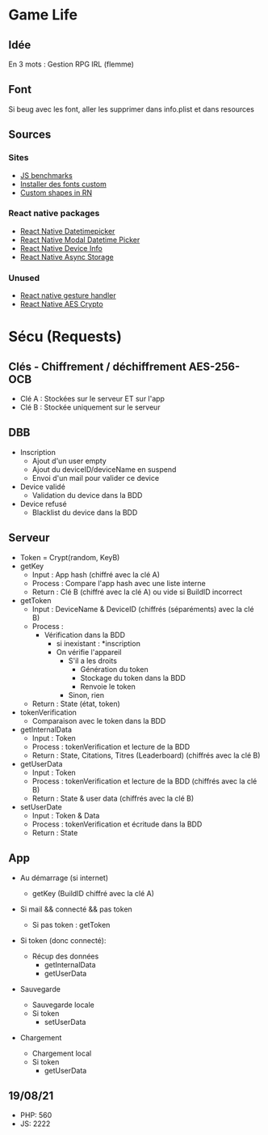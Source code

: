 # Game Life

## Idée
En 3 mots : Gestion RPG IRL
(flemme)

## Font
Si beug avec les font, aller les supprimer dans info.plist et dans resources

## Sources
### Sites
* [JS benchmarks](https://jsben.ch/WqlIl)
* [Installer des fonts custom](https://www.bigbinary.com/learn-react-native/adding-custom-fonts)
* [Custom shapes in RN](https://codedaily.io/tutorials/The-Shapes-of-React-Native)

### React native packages
* [React Native Datetimepicker](https://github.com/react-native-community/react-native-datetimepicker)
* [React Native Modal Datetime Picker](https://github.com/mmazzarolo/react-native-modal-datetime-picker)
* [React Native Device Info](https://github.com/react-native-device-info/react-native-device-info)
* [React Native Async Storage](https://github.com/react-native-async-storage/async-storage)

### Unused
* [React native gesture handler](https://www.npmjs.com/package/react-native-gesture-handler)
* [React Native AES Crypto](https://www.npmjs.com/package/react-native-aes-crypto)

# Sécu (Requests)
## Clés - Chiffrement / déchiffrement AES-256-OCB
* Clé A : Stockées sur le serveur ET sur l'app
* Clé B : Stockée uniquement sur le serveur
## DBB
* Inscription
    - Ajout d'un user empty
    - Ajout du deviceID/deviceName en suspend
    - Envoi d'un mail pour valider ce device
* Device validé
    - Validation du device dans la BDD
* Device refusé
    - Blacklist du device dans la BDD
## Serveur
* Token = Crypt(random, KeyB)
* getKey
    * Input : App hash (chiffré avec la clé A)
    * Process : Compare l'app hash avec une liste interne
    * Return : Clé B (chiffré avec la clé A) ou vide si BuildID incorrect
* getToken
    * Input : DeviceName & DeviceID (chiffrés (séparéments) avec la clé B)
    * Process :
        - Vérification dans la BDD
            - si inexistant : *inscription
            - On vérifie l'appareil
                - S'il a les droits
                    - Génération du token
                    - Stockage du token dans la BDD
                    - Renvoie le token
                - Sinon, rien
    * Return : State (état, token)
* tokenVerification
    * Comparaison avec le token dans la BDD
* getInternalData
    * Input : Token
    * Process : tokenVerification et lecture de la BDD
    * Return : State, Citations, Titres (Leaderboard) (chiffrés avec la clé B)
* getUserData
    * Input : Token
    * Process : tokenVerification et lecture de la BDD (chiffrés avec la clé B)
    * Return : State & user data (chiffrés avec la clé B)
* setUserDate
    * Input : Token & Data
    * Process : tokenVerification et écritude dans la BDD
    * Return : State
## App
* Au démarrage (si internet)
    * getKey (BuildID chiffré avec la clé A)
* Si mail && connecté && pas token
    * Si pas token : getToken
* Si token (donc connecté):
    * Récup des données
        - getInternalData
        - getUserData

* Sauvegarde
    - Sauvegarde locale
    - Si token
        - setUserData

* Chargement
    - Chargement local
    - Si token
        - getUserData

## 19/08/21
* PHP: 560
* JS: 2222